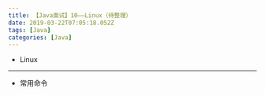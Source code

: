 ```yaml
---
title: 【Java面试】10——Linux（待整理）
date: 2019-03-22T07:05:18.052Z
tags: [Java]
categories: [Java]
---
```

- Linux

<!-- more -->

--------------------------------

- 常用命令
    
